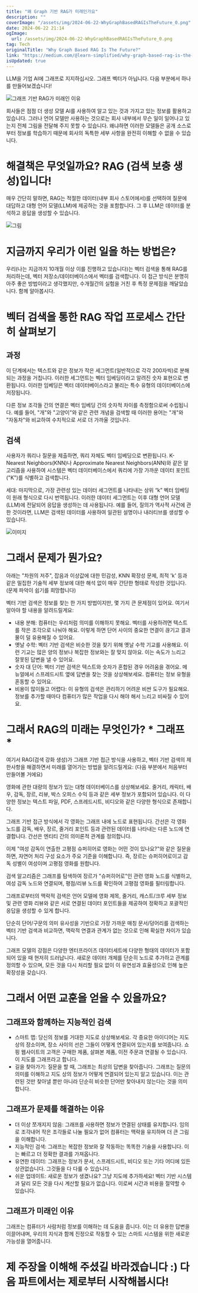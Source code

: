 ```yaml
---
title: "왜 Graph 기반 RAG가 미래인가요"
description: ""
coverImage: "/assets/img/2024-06-22-WhyGraphBasedRAGIsTheFuture_0.png"
date: 2024-06-22 21:14
ogImage: 
  url: /assets/img/2024-06-22-WhyGraphBasedRAGIsTheFuture_0.png
tag: Tech
originalTitle: "Why Graph Based RAG Is The Future?"
link: "https://medium.com/@learn-simplified/why-graph-based-rag-is-the-future-4a8b3ad3c68f"
isUpdated: true
---
```






LLM을 기업 AI에 그래프로 지지하십시오. 그래프 벡터가 아닙니다. 다음 부분에서 하나를 만들어보겠습니다!

![그래프 기반 RAG가 미래인 이유](/assets/img/2024-06-22-WhyGraphBasedRAGIsTheFuture_0.png)

회사들은 점점 더 생성 모델 AI를 사용하여 알고 있는 것과 가지고 있는 정보를 활용하고 있습니다. 그러나 언어 모델만 사용하는 것으로는 회사 내부에서 무슨 일이 일어나고 있는지 전체 그림을 전달해 주지 못할 수 있습니다. 왜냐하면 이러한 모델들은 공개 소스로부터 정보를 학습하기 때문에 회사의 독특한 세부 사항을 완전히 이해할 수 없을 수 있습니다.

# 해결책은 무엇일까요? RAG (검색 보충 생성)입니다!

<div class="content-ad"></div>

매우 간단히 말하면, RAG는 적절한 데이터(내부 회사 스토어에서)를 선택하여 질문에 대답하고 대형 언어 모델(LLM)에 제공하는 것을 포함합니다. 그 후 LLM은 데이터를 분석하고 응답을 생성할 수 있습니다.

![그림](/assets/img/2024-06-22-WhyGraphBasedRAGIsTheFuture_1.png)

# 지금까지 우리가 이런 일을 하는 방법은?

우리(나는 지금까지 10개월 이상 이를 진행하고 있습니다)는 벡터 검색을 통해 RAG를 처리하는데, 벡터 저장소/데이터베이스에서 벡터를 검색합니다. 이 접근 방식은 분명히 아주 좋은 방법이라고 생각했지만, 수개월간의 실험을 거친 후 특정 문제점을 깨달았습니다. 함께 알아봅시다.

<div class="content-ad"></div>

# 벡터 검색을 통한 RAG 작업 프로세스 간단히 살펴보기

## 과정
이 단계에서는 텍스트와 같은 정보가 작은 세그먼트(일반적으로 각각 200자씩)로 분해되는 과정을 거칩니다. 이러한 세그먼트는 벡터 임베딩이라고 알려진 숫자 표현으로 변환됩니다. 이러한 임베딩은 벡터 데이터베이스라고 불리는 특수 유형의 데이터베이스에 저장됩니다.

다른 정보 조각들 간의 연결은 벡터 임베딩 간의 숫자적 차이를 측정함으로써 수립됩니다. 예를 들어, "개"와 "고양이"와 같은 관련 개념을 검색할 때 이러한 용어는 "개"와 "자동차"와 비교하여 수치적으로 서로 더 가까울 것입니다.

## 검색
사용자가 쿼리나 질문을 제출하면, 쿼리 자체도 벡터 임베딩으로 변환됩니다. K-Nearest Neighbors(KNN)나 Approximate Nearest Neighbors(ANN)와 같은 알고리즘을 사용하여 시스템은 벡터 데이터베이스에서 쿼리에 가장 가까운 데이터 포인트("K")를 식별하고 검색합니다.

<div class="content-ad"></div>

세대: 마지막으로, 가장 관련성 있는 데이터 세그먼트를 나타내는 상위 “k” 벡터 임베딩이 원래 형식으로 다시 번역됩니다. 이러한 데이터 세그먼트는 이후 대형 언어 모델 (LLM)에 전달되어 응답을 생성하는 데 사용됩니다. 예를 들어, 질의가 역사적 사건에 관한 것이라면, LLM은 검색된 데이터를 사용하여 일관된 설명이나 내러티브를 생성할 수 있습니다.

![이미지](/assets/img/2024-06-22-WhyGraphBasedRAGIsTheFuture_2.png)

# 그래서 문제가 뭔가요?

아래는 "차원의 저주", 잡음과 이상값에 대한 민감성, KNN 확장성 문제, 최적 'k' 등과 같은 밀집한 기술적 세부 정보에 대한 해석 없이 매우 간단한 형태로 작성한 것입니다. (문제 파악이 쉽기를 희망합니다)

<div class="content-ad"></div>

벡터 기반 검색은 정보를 찾는 한 가지 방법이지만, 몇 가지 큰 문제점이 있어요. 여기서 알아야 할 내용을 알려드릴게요:

- 내용 분해: 컴퓨터는 우리처럼 의미를 이해하지 못해요. 벡터를 사용하려면 텍스트를 작은 조각으로 나눠야 해요. 이렇게 하면 단어 사이의 중요한 연결이 끊기고 결과물이 덜 유용해질 수 있어요.
- 옛날 수학: 벡터 기반 검색은 비슷한 것을 찾기 위해 옛날 수학 기교를 사용해요. 이런 기교는 많은 양의 정보나 복잡한 정보와는 잘 맞지 않아요. 이는 속도가 느리고 잘못된 답변을 낼 수 있어요.
- 숫자 대 단어: 벡터 기반 검색은 텍스트와 숫자가 혼합된 경우 어려움을 겪어요. 메뉴얼에서 스프레드시트 옆에 답변을 찾는 것을 상상해보세요. 컴퓨터는 정보 유형을 혼동할 수 있어요.
- 비용이 많이들고 어렵다: 이 유형의 검색은 관리하기 어려운 비싼 도구가 필요해요. 정보를 추가할 때마다 컴퓨터가 많은 작업을 다시 해야 해서 느리고 비싸질 수 있어요.

# 그래서 RAG의 미래는 무엇인가? * 그래프 *

여기서 RAG(검색 강화 생성)가 그래프 기반 접근 방식을 사용하고, 벡터 기반 검색의 제한사항을 해결하면서 미래를 열어가는 방법을 알려드릴게요: (다음 부분에서 처음부터 만들어볼 거에요)

<div class="content-ad"></div>

영화에 관한 대량의 정보가 있는 대형 데이터베이스를 상상해보세요. 줄거리, 캐릭터, 배우, 감독, 장르, 리뷰, 박스 오피스 수익 등과 같은 세부 정보가 포함되어 있습니다. 이 다양한 정보는 텍스트 파일, PDF, 스프레드시트, 비디오와 같은 다양한 형식으로 존재합니다.

그래프 기반 접근 방식에서 각 영화는 그래프 내에 노드로 표현됩니다. 간선은 각 영화 노드를 감독, 배우, 장르, 줄거리 포인트 등과 관련된 데이터를 나타내는 다른 노드에 연결합니다. 간선은 엔티티 간의 의미론적 관계를 정의합니다.

이제 "여성 감독이 연출한 고평점 슈퍼히어로 영화는 어떤 것이 있나요?"와 같은 질문을 하면, 자연어 처리 구성 요소가 주요 기준을 이해합니다. 즉, 장르는 슈퍼히어로이고 감독 성별이 여성이며 고평점 영화를 원합니다.

검색 알고리즘은 그래프를 탐색하여 장르가 "슈퍼히어로"인 관련 영화 노드를 식별하고, 여성 감독 노드와 연결되며, 평점/리뷰 노드를 확인하여 고평점 영화를 필터링합니다.

<div class="content-ad"></div>

그래프로부터의 맥락적 검색은 언어 모델에 영화 제목, 줄거리, 캐스트/크루 세부 정보 및 관련 영화 리뷰와 같은 서로 연결된 데이터 포인트들을 제공하여 정확하고 포괄적인 응답을 생성할 수 있게 합니다.

단순히 단어/구문의 의미 유사성을 기반으로 가장 가까운 매칭 문서/덩어리를 검색하는 벡터 기반 검색과 비교하면, 맥락적 연결과 관계가 없는 것으로 인해 확실한 차이가 있습니다.

그래프 모델의 강점은 다양한 엔터프라이즈 데이터세트에 다양한 형태의 데이터가 포함되어 있을 때 현저히 드러납니다. 새로운 데이터 개체를 단순히 노드로 추가하고 관계를 정의할 수 있으며, 모든 것을 다시 처리할 필요 없이 이 유연성과 효율성으로 인해 높은 확장성을 갖습니다.

# 그래서 어떤 교훈을 얻을 수 있을까요?

<div class="content-ad"></div>

## 그래프와 함께하는 지능적인 검색

- 스마트 맵: 당신의 정보를 거대한 지도로 상상해보세요. 각 중요한 아이디어는 지도상의 장소이며, 장소 사이의 선은 그들이 어떻게 연결되어 있는지를 보여줍니다. 쇼핑 웹사이트의 고객은 구매한 제품, 살펴본 제품, 이전 주문과 연결될 수 있습니다. 이 지도를 그래프라고 합니다.
- 길을 찾아가기: 질문을 할 때, 그래프는 최상의 답변을 찾아줍니다. 그래프는 질문의 의미를 이해하고 지도 상의 정보가 어떻게 연결되어 있는지 알고 있습니다. 이는 관련된 것만 찾아낼 뿐만 아니라 단순히 비슷한 단어만 찾아내지 않는다는 것을 의미합니다.

## 그래프가 문제를 해결하는 이유

- 더 이상 쪼개지지 않음: 그래프를 사용하면 정보가 연결된 상태를 유지합니다. 임의로 조각내어 작은 조각들로 나눌 필요가 없어 컴퓨터는 맥락을 유지하며 더 큰 그림을 이해합니다.
- 지능적인 검색: 그래프는 복잡한 정보와 잘 작동하는 똑똑한 기술을 사용합니다. 이는 빠르고 더 정확한 결과를 가져옵니다.
- 유연한 데이터: 그래프는 정보가 문서, 스프레드시트, 비디오 또는 기타 어디에 있든 상관없습니다. 그것들을 다 다룰 수 있습니다.
- 쉬운 업데이트: 새로운 정보가 생겼나요? 그냥 지도에 추가하세요! 벡터 기반 시스템과 달리 모든 것을 다시 계산할 필요가 없습니다. 이로써 시간과 비용을 절약할 수 있습니다.

<div class="content-ad"></div>

## 그래프가 미래인 이유

그래프는 컴퓨터가 사람처럼 정보를 이해하는 데 도움을 줍니다. 이는 더 유용한 답변을 이끌어내며, 우리의 지식과 함께 진정으로 작동할 수 있는 스마트 시스템을 위한 새로운 가능성을 열어줍니다.

# 제 주장을 이해해 주셨길 바라겠습니다 :) 다음 파트에서는 제로부터 시작해봅시다!